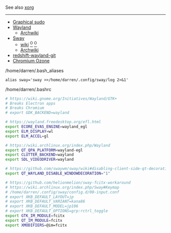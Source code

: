 See also [xorg](https://github.com/Un1Gfn/xorg)

---

* [Graphical sudo](https://unix.stackexchange.com/questions/422040/will-wayland-ever-support-graphical-sudo)
* [Wayland](https://wayland.freedesktop.org/)
  * [Archwiki](https://wiki.archlinux.org/index.php/Wayland)
* [Sway](https://swaywm.org/)
  * [wiki](https://github.com/swaywm/sway/wiki) [<sup>O</sup>](https://github.com/swaywm/sway/wiki/Running-programs-natively-under-wayland) [<sup>O</sup>](https://github.com/swaywm/sway/wiki/GTK-3-settings-on-Wayland)
  * [Archwiki](https://wiki.archlinux.org/index.php/Sway)
* [redshift-wayland-git](https://aur.archlinux.org/packages/redshift-wayland-git)
* [Chromium Ozone](https://wiki.automotivelinux.org/_media/agl-distro/agl_chromium_preso.pdf)

/home/darren/.bash_aliases
```
alias sway='sway >>/home/darren/.config/sway/log 2>&1'
```

/home/darren/.bashrc
```bash
# https://wiki.gnome.org/Initiatives/Wayland/GTK+
# Breaks Electron apps
# Breaks Chromium
# export GDK_BACKEND=wayland

# https://wayland.freedesktop.org/efl.html
export ECORE_EVAS_ENGINE=wayland_egl
export ELM_DISPLAY=wl
export ELM_ACCEL=gl

# https://wiki.archlinux.org/index.php/Wayland
export QT_QPA_PLATFORM=wayland-egl
export CLUTTER_BACKEND=wayland
export SDL_VIDEODRIVER=wayland

# https://github.com/swaywm/sway/wiki#disabling-client-side-qt-decorations
export QT_WAYLAND_DISABLE_WINDOWDECORATION="1"

# https://github.com/helionmelion/sway-fcitx-workaround
# https://wiki.archlinux.org/index.php/Sway#Keymap
# /home/darren/.config/sway/config.d/00-input.conf
# export XKB_DEFAULT_LAYOUT=jp
# export XKB_DEFAULT_VARIANT=kana86
# export XKB_DEFAULT_MODEL=jp106
# export XKB_DEFAULT_OPTIONS=grp:rctrl_toggle
export GTK_IM_MODULE=fcitx
export QT_IM_MODULE=fcitx
export XMODIFIERS=@im=fcitx
```
